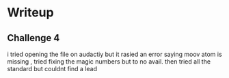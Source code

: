 # Writeup

## Challenge 4

i tried opening the file on audactiy but it rasied an error saying moov atom is missing , tried fixing the magic numbers but to no avail.
then tried all the standard but couldnt find a lead